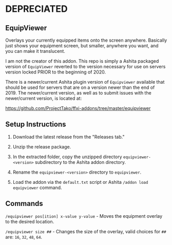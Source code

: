 # DEPRECIATED

## EquipViewer

Overlays your currently equipped items onto the screen anywhere. Basically just shows your equipment screen, but smaller, anywhere you want, and you can make it translucent. 

I am not the creator of this addon.  This repo is simply a Ashita packaged version of `EquipViewer` reverted to the version necessary for use on servers version locked PRIOR to the beginning of 2020.

There is a newer/current Ashita plugin version of `Equipviewer` available that should be used for servers that are on a version newer than the end of 2019. The newer/current version, as well as to submit issues with the newer/current version, is located at:

https://github.com/ProjectTako/ffxi-addons/tree/master/equipviewer


## Setup Instructions

1. Download the latest release from the "Releases tab."

2. Unzip the release package.

3. In the extracted folder, copy the unzipped directory `equipviewer-<version>` subdirectory to the Ashita addon directory.

4. Rename the `equipviewer-<version>` directory to `equipviewer`.

5. Load the addon via the `default.txt` script or Ashita `/addon load equipviewer` command.


## Commands

`/equipviewer pos[ition] x-value y-value` - Moves the equipment overlay to the desired location.

`/equipviewer size ##` - Changes the size of the overlay, valid choices for `##` are: `16`, `32`, `48`, `64`.

